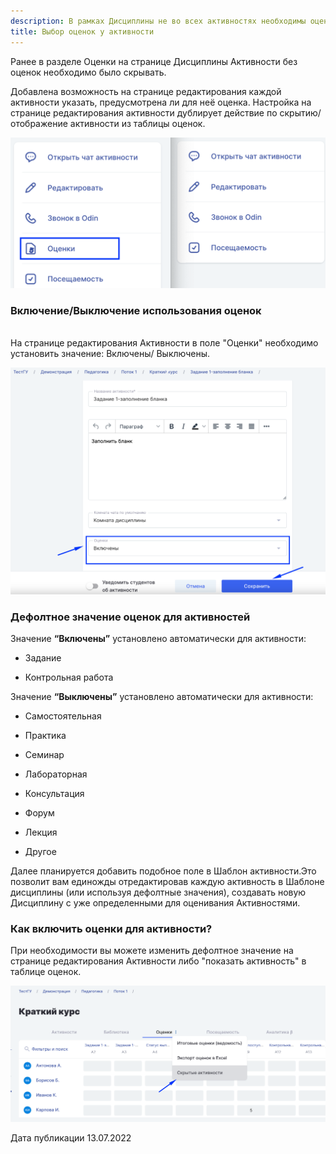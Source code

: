 ```yaml
---
description: В рамках Дисциплины не во всех активностях необходимы оценки.
title: Выбор оценок у активности
---
```


Ранее в разделе Оценки на странице Дисциплины Активности без оценок необходимо было скрывать.

Добавлена возможность на странице редактирования каждой активности указать, предусмотрена ли для неё оценка. Настройка на странице редактирования активности дублирует действие по скрытию/отображение активности из таблицы оценок.

![](<../../.gitbook/assets/image (99).png>)

### Включение/Выключение использования оценок

\
На странице редактирования Активности в поле "Оценки"   необходимо установить  значение: Включены/ Выключены.

![](<../../.gitbook/assets/image (100).png>)

### Дефолтное значение оценок для активностей

Значение **“Включены”** установлено автоматически  для активности:

-  Задание

-  Контрольная работа

Значение **“Выключены”** установлено автоматически  для активности:

-  Самостоятельная

-  Практика

-  Семинар

-  Лабораторная

-  Консультация

-  Форум

-  Лекция

-  Другое

Далее планируется добавить подобное поле в Шаблон активности.Это позволит вам единожды отредактировав каждую активность в Шаблоне дисциплины (или используя дефолтные значения), создавать новую Дисциплину с уже определенными для оценивания Активностями.

### Как включить оценки  для активности?

При необходимости вы можете изменить дефолтное значение на странице редактирования Активности либо "показать активность" в таблице оценок.

![](<../../.gitbook/assets/image (96).png>)

Дата публикации 13.07.2022